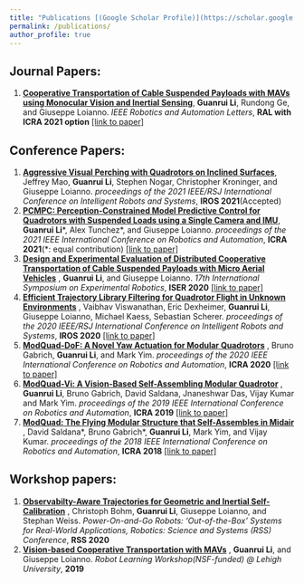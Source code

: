 ```yaml
---
title: "Publications [(Google Scholar Profile)](https://scholar.google.com/citations?hl=en&authuser=1&user=v_bUoRAAAAAJ)"
permalink: /publications/
author_profile: true
---
```

## Journal Papers:
1. <b>[Cooperative Transportation of Cable Suspended Payloads with MAVs using Monocular Vision and Inertial Sensing](http://lguanrui.github.io/publications/CoprTrsp2021RAL)</b>, <b>Guanrui Li</b>, Rundong Ge, and Giuseppe Loianno. <i>IEEE Robotics and Automation Letters</i>, <b>RAL with ICRA 2021 option</b> [\[link to paper\]](https://ieeexplore.ieee.org/abstract/document/9376103)

## Conference Papers:

1. <b>[Aggressive  Visual  Perching  with  Quadrotors  on  Inclined  Surfaces](http://lguanrui.github.io/publications/PERCH2021IROS)</b>, Jeffrey Mao, <b>Guanrui Li</b>, Stephen Nogar, Christopher Kroninger, and Giuseppe Loianno. <i>proceedings of the 2021 IEEE/RSJ International Conference on Intelligent Robots and Systems</i>, <b>IROS 2021</b>(Accepted)
1. <b>[PCMPC:  Perception-Constrained  Model  Predictive  Control  for Quadrotors  with  Suspended  Loads  using  a  Single  Camera  and  IMU](http://lguanrui.github.io/publications/PCMPC2021ICRA)</b>, <b>Guanrui Li</b>\*, Alex Tunchez\*, and Giuseppe Loianno. <i>proceedings of the 2021 IEEE International Conference on Robotics and Automation</i>, <b>ICRA 2021</b>(\*: equal contribution) [\[link to paper\]](http://lguanrui.github.io/files/2021_ICRA_PCMPC_Trasnportation.pdf)
2. <b>[Design and Experimental Evaluation of Distributed Cooperative Transportation of Cable Suspended Payloads with Micro Aerial Vehicles](http://lguanrui.github.io/publications/CoprTrsp2020ISER)</b> , <b>Guanrui Li</b>, and Giuseppe Loianno. <i>17th International Symposium on Experimental Robotics</i>, <b>ISER 2020</b> [\[link to paper\]](https://link.springer.com/chapter/10.1007/978-3-030-71151-1_3)
3. <b>[Efficient Trajectory Library Filtering for Quadrotor Flight in Unknown Environments](http://lguanrui.github.io/publications/TrajLib2020IROS)</b> , Vaibhav Viswanathan, Eric Dexheimer, <b>Guanrui Li</b>, Giuseppe Loianno, Michael Kaess, Sebastian Scherer. <i>proceedings of the 2020 IEEE/RSJ International Conference on Intelligent Robots and Systems</i>, <b>IROS 2020</b> [\[link to paper\]](https://ieeexplore.ieee.org/document/9341273)
4. <b>[ModQuad-DoF: A Novel Yaw Actuation for Modular Quadrotors](https://ieeexplore.ieee.org/document/9196735)</b> , Bruno Gabrich, <b>Guanrui Li</b>, and Mark Yim. <i>proceedings of the 2020 IEEE International Conference on Robotics and Automation</i>, <b>ICRA 2020</b> [\[link to paper\]](https://ieeexplore.ieee.org/document/9196735)
5. <b>[ModQuad-Vi: A Vision-Based Self-Assembling Modular Quadrotor](http://ieeexplore.ieee.org/document/8794056)</b> , <b>Guanrui Li</b>, Bruno Gabrich, David Saldana, Jnaneshwar Das, Vijay Kumar and Mark Yim. <i>proceedings of the 2019 IEEE International Conference on Robotics and Automation</i>, <b>ICRA 2019</b> [\[link to paper\]](http://ieeexplore.ieee.org/document/8794056)
6. <b>[ModQuad: The Flying Modular Structure that Self-Assembles in Midair](https://ieeexplore.ieee.org/document/8461014)</b> , David Saldana\*, Bruno Gabrich\*, <b>Guanrui Li</b>, Mark Yim, and Vijay Kumar. <i>proceedings of the 2018 IEEE International Conference on Robotics and Automation</i>, <b>ICRA 2018</b> [\[link to paper\]](https://ieeexplore.ieee.org/document/8461014)

## Workshop papers:
1. <b>[Observabilty-Aware Trajectories for Geometric and Inertial Self-Calibration](https://www.aau.at/wp-content/uploads/2020/11/Observabilty-Aware-Trajectories-for-Geometric-and-Inertial-Self-Calibration.pdf)</b> , Christoph Bohm, <b>Guanrui Li</b>, Giuseppe Loianno, and Stephan Weiss. <i>Power-On-and-Go Robots: ‘Out-of-the-Box’ Systems for Real-World Applications, Robotics: Science and Systems (RSS) Conference</i>, <b>RSS 2020</b>
2. <b>[Vision-based Cooperative Transportation with MAVs](http://lguanrui.github.io/publications/paper_list)</b> , <b>Guanrui Li</b>, and Giuseppe Loianno. <i>Robot Learning Workshop(NSF-funded) @ Lehigh University</i>, <b>2019</b>
